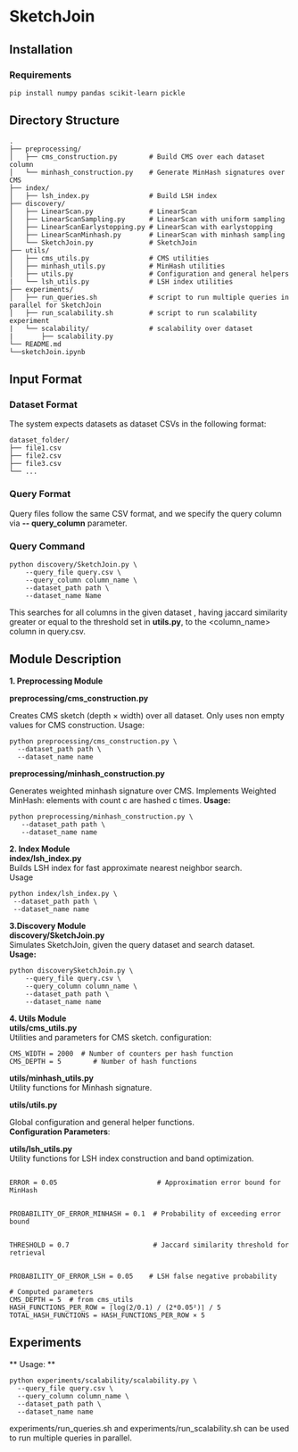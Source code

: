 # SketchJoin
## Installation
### Requirements

```pip install numpy pandas scikit-learn pickle```
## Directory Structure 
```
. 
├── preprocessing/ 
│   ├── cms_construction.py        # Build CMS over each dataset column 
│   └── minhash_construction.py    # Generate MinHash signatures over CMS
├── index/
│   ├── lsh_index.py               # Build LSH index 
├── discovery/
│   ├── LinearScan.py              # LinearScan
│   ├── LinearScanSampling.py      # LinearScan with uniform sampling
│   ├── LinearScanEarlystopping.py # LinearScan with earlystopping
│   ├── LinearScanMinhash.py       # LinearScan with minhash sampling
│   └── SketchJoin.py              # SketchJoin
├── utils/
│   ├── cms_utils.py               # CMS utilities
│   ├── minhash_utils.py           # MinHash utilities 
│   ├── utils.py                   # Configuration and general helpers
|   └── lsh_utils.py               # LSH index utilities
├── experiments/
│   ├── run_queries.sh             # script to run multiple queries in parallel for SketchJoin
│   ├── run_scalability.sh         # script to run scalability experiment
|   └── scalability/               # scalability over dataset
|       ├── scalability.py
└── README.md
└──sketchJoin.ipynb

```
## Input Format 
### Dataset Format 
The system expects datasets as dataset CSVs in the following format:
 ```
dataset_folder/
├── file1.csv
├── file2.csv
├── file3.csv
└── ...
``` 
### Query Format
Query files follow the same CSV format, and we specify the query column via   **-- query_column** parameter.
### Query Command 
```
python discovery/SketchJoin.py \
    --query_file query.csv \
    --query_column column_name \
    --dataset_path path \
    --dataset_name Name
```
This searches for all columns in the given dataset , having jaccard similarity greater or equal to the threshold set in **utils.py**, to the <column_name> column in query.csv.
## Module Description
**1. Preprocessing Module** <br>

   **preprocessing/cms_construction.py** <br>
  
   Creates CMS sketch (depth × width) over all dataset. Only uses non empty values for CMS construction.
   Usage:
   ```
   python preprocessing/cms_construction.py \
     --dataset_path path \
     --dataset_name name
   ```

  **preprocessing/minhash_construction.py** <br>
  
  Generates weighted minhash signature over CMS. Implements Weighted MinHash: elements with count c are hashed c times.
  **Usage:**
  ```
  python preprocessing/minhash_construction.py \
     --dataset_path path \
     --dataset_name name
 ```
**2. Index Module** <br>
   **index/lsh_index.py** <br>
    Builds LSH index for fast approximate nearest neighbor search. <br>
   Usage
   ```
   python index/lsh_index.py \
    --dataset_path path \
    --dataset_name name
   ```
   
   
**3.Discovery Module** <br>
 **discovery/SketchJoin.py** <br>
 Simulates SketchJoin, given the query dataset and search dataset.<br>
 **Usage:**
 ```
 python discoverySketchJoin.py \
     --query_file query.csv \
     --query_column column_name \
     --dataset_path path \
     --dataset_name name
 ```
**4. Utils Module** <br>
   **utils/cms_utils.py** <br>
   Utilities and parameters for CMS sketch.
   configuration:
   ```
   CMS_WIDTH = 2000  # Number of counters per hash function
   CMS_DEPTH = 5        # Number of hash functions
   ```
   **utils/minhash_utils.py** <br>
   Utility functions for Minhash signature.<br>
   
   **utils/utils.py** <br>

   Global configuration and general helper functions. <br>
   **Configuration Parameters**:<br>

   **utils/lsh_utils.py** <br>
    Utility functions for LSH index construction and band optimization.
  ```
  
ERROR = 0.05                         # Approximation error bound for MinHash


PROBABILITY_OF_ERROR_MINHASH = 0.1  # Probability of exceeding error bound


THRESHOLD = 0.7                     # Jaccard similarity threshold for retrieval


PROBABILITY_OF_ERROR_LSH = 0.05    # LSH false negative probability

# Computed parameters
CMS_DEPTH = 5  # from cms_utils
HASH_FUNCTIONS_PER_ROW = ⌈log(2/0.1) / (2*0.05²)⌉ / 5
TOTAL_HASH_FUNCTIONS = HASH_FUNCTIONS_PER_ROW × 5
  ```
## Experiments
** Usage: **
   ```
   python experiments/scalability/scalability.py \
     --query_file query.csv \
     --query_column column_name \
     --dataset_path path \
     --dataset_name name
   ```
experiments/run_queries.sh and experiments/run_scalability.sh can be used to run multiple queries in parallel.
